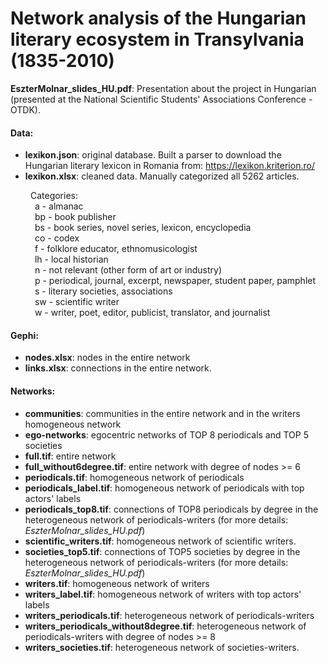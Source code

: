 # Network analysis of the Hungarian literary ecosystem in Transylvania (1835-2010)
**EszterMolnar_slides_HU.pdf**: Presentation about the project in Hungarian (presented at the National Scientific Students' Associations Conference - OTDK).
#### Data:
- **lexikon.json**: original database. Built a parser to download the Hungarian literary lexicon in Romania from: https://lexikon.kriterion.ro/
- **lexikon.xlsx**: cleaned data. Manually categorized all 5262 articles.  

&emsp;&emsp; Categories:  
&emsp;&emsp;&ensp; a - almanac  
&emsp;&emsp;&ensp; bp - book publisher  
&emsp;&emsp;&ensp; bs - book series, novel series, lexicon, encyclopedia  
&emsp;&emsp;&ensp; co - codex  
&emsp;&emsp;&ensp; f - folklore educator,  ethnomusicologist   
&emsp;&emsp;&ensp; lh - local historian  
&emsp;&emsp;&ensp; n - not relevant (other form of art or industry)  
&emsp;&emsp;&ensp; p - periodical, journal, excerpt, newspaper, student paper, pamphlet   
&emsp;&emsp;&ensp; s - literary societies, associations  
&emsp;&emsp;&ensp; sw - scientific writer  
&emsp;&emsp;&ensp; w - writer, poet, editor, publicist, translator, and journalist   
#### Gephi:
- **nodes.xlsx**: nodes in the entire network  
- **links.xlsx**: connections in the entire network.  
#### Networks:  
  - **communities**: communities in the entire network and in the writers homogeneous network
  - **ego-networks**: egocentric networks of TOP 8 periodicals and TOP 5 societies
  - **full.tif**: entire network
  - **full_without6degree.tif**: entire network with degree of nodes >= 6
  - **periodicals.tif**: homogeneous network of periodicals
  - **periodicals_label.tif**: homogeneous network of periodicals with top actors' labels
  - **periodicals_top8.tif**: connections of TOP8 periodicals by degree in the heterogeneous network of periodicals-writers (for more details: *EszterMolnar_slides_HU.pdf*)
  - **scientific_writers.tif**: homogeneous network of scientific writers.
  - **societies_top5.tif**: connections of TOP5 societies by degree in the heterogeneous network of periodicals-writers (for more details: *EszterMolnar_slides_HU.pdf*)
  - **writers.tif**: homogeneous network of writers
  - **writers_label.tif**: homogeneous network of writers with top actors' labels
  - **writers_periodicals.tif**: heterogeneous network of periodicals-writers
  - **writers_periodicals_without8degree.tif**: heterogeneous network of periodicals-writers with degree of nodes >= 8
  - **writers_societies.tif**: heterogeneous network of societies-writers.

